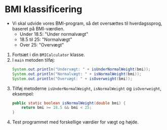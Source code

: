 # BMI klassificering

- Vi skal udvide vores BMI-program, så det oversættes til hverdagssprog, baseret på BMI-værdien.
    - Under 18.5: "Under normalvægt"
    - 18.5 til 25: "Normalvægt"
    - Over 25: "Overvægt"

1. Fortsæt i din `BMICalculator` klasse.
2. I `main` metoden tilføj:
    ```java
    System.out.println("Undervægt: " + isUnderNormalWeight(bmi));
    System.out.println("Normalvægt: " + isNormalWeight(bmi));
    System.out.println("Overvægt: " + isOverweight(bmi));
    ```
3. Tilføj metoderne `isUnderNormalWeight`, `isNormalWeight` og `isOverweight`, eksempel:
    ```java
    public static boolean isNormalWeight(double bmi) {
        return bmi >= 18.5 && bmi < 25;
    }
    ```
4. Test programmet med forskellige værdier for vægt og højde.

